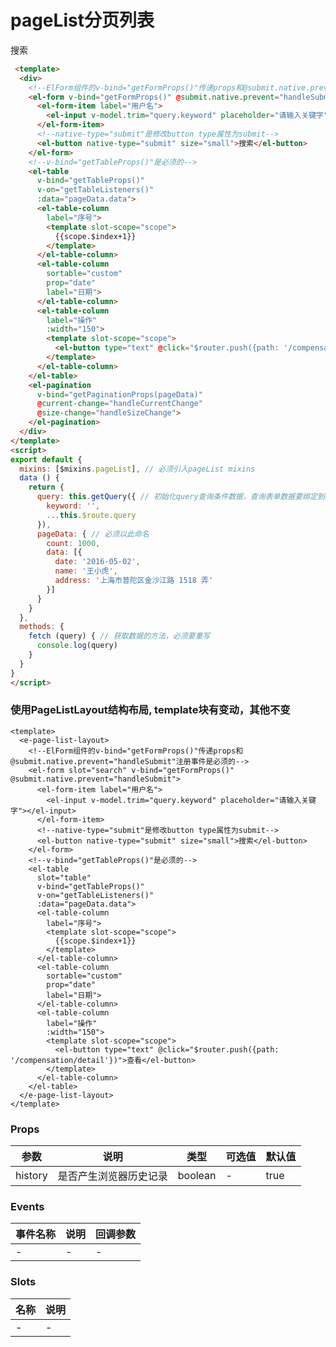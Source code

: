 # pageList分页列表
<div>
  <!--ElForm组件的v-bind="getFormProps()"传递props和@submit.native.prevent="handleSubmit"注册事件是必须的-->
  <el-form v-bind="getFormProps()" @submit.native.prevent="handleSubmit">
    <el-form-item label="用户名">
      <el-input v-model.trim="query.keyword" placeholder="请输入关键字"></el-input>
    </el-form-item>
    <!--native-type="submit"是修改button type属性为submit-->
    <el-button native-type="submit" size="small">搜索</el-button>
  </el-form>
  <!--v-bind="getTableProps()"是必须的-->
  <el-table
    v-bind="getTableProps()"
    v-on="getTableListeners()"
    :data="pageData.data">
    <el-table-column
      label="序号">
      <template slot-scope="scope">
        {{scope.$index+1}}
      </template>
    </el-table-column>
    <el-table-column
      sortable="custom"
      prop="date"
      label="日期">
    </el-table-column>
    <el-table-column
      label="操作"
      :width="150">
      <template slot-scope="scope">
        <el-button type="text" @click="$router.push({path: '/compensation/detail'})">查看</el-button>
      </template>
    </el-table-column>
  </el-table>
  <el-pagination
    v-bind="getPaginationProps(pageData)"
    @current-change="handleCurrentChange"
    @size-change="handleSizeChange">
  </el-pagination>
</div>

```html
 <template>
  <div>
    <!--ElForm组件的v-bind="getFormProps()"传递props和@submit.native.prevent="handleSubmit"注册事件是必须的-->
    <el-form v-bind="getFormProps()" @submit.native.prevent="handleSubmit">
      <el-form-item label="用户名">
        <el-input v-model.trim="query.keyword" placeholder="请输入关键字"></el-input>
      </el-form-item>
      <!--native-type="submit"是修改button type属性为submit-->
      <el-button native-type="submit" size="small">搜索</el-button>
    </el-form>
    <!--v-bind="getTableProps()"是必须的-->
    <el-table
      v-bind="getTableProps()"
      v-on="getTableListeners()"
      :data="pageData.data">
      <el-table-column
        label="序号">
        <template slot-scope="scope">
          {{scope.$index+1}}
        </template>
      </el-table-column>
      <el-table-column
        sortable="custom"
        prop="date"
        label="日期">
      </el-table-column>
      <el-table-column
        label="操作"
        :width="150">
        <template slot-scope="scope">
          <el-button type="text" @click="$router.push({path: '/compensation/detail'})">查看</el-button>
        </template>
      </el-table-column>
    </el-table>
    <el-pagination
      v-bind="getPaginationProps(pageData)"
      @current-change="handleCurrentChange"
      @size-change="handleSizeChange">
    </el-pagination>
  </div>
</template>
<script>
export default {
  mixins: [$mixins.pageList], // 必须引入pageList mixins
  data () {
    return {
      query: this.getQuery({ // 初始化query查询条件数据，查询表单数据要绑定到query对象
        keyword: '',
        ...this.$route.query
      }),
      pageData: { // 必须以此命名
        count: 1000,
        data: [{
          date: '2016-05-02',
          name: '王小虎',
          address: '上海市普陀区金沙江路 1518 弄'
        }]
      }
    }
  },
  methods: {
    fetch (query) { // 获取数据的方法，必须要重写
      console.log(query)
    }
  }
}
</script>
```
### 使用PageListLayout结构布局, template块有变动，其他不变
```
<template>
  <e-page-list-layout>
    <!--ElForm组件的v-bind="getFormProps()"传递props和@submit.native.prevent="handleSubmit"注册事件是必须的-->
    <el-form slot="search" v-bind="getFormProps()" @submit.native.prevent="handleSubmit">
      <el-form-item label="用户名">
        <el-input v-model.trim="query.keyword" placeholder="请输入关键字"></el-input>
      </el-form-item>
      <!--native-type="submit"是修改button type属性为submit-->
      <el-button native-type="submit" size="small">搜索</el-button>
    </el-form>
    <!--v-bind="getTableProps()"是必须的-->
    <el-table
      slot="table"
      v-bind="getTableProps()"
      v-on="getTableListeners()"
      :data="pageData.data">
      <el-table-column
        label="序号">
        <template slot-scope="scope">
          {{scope.$index+1}}
        </template>
      </el-table-column>
      <el-table-column
        sortable="custom"
        prop="date"
        label="日期">
      </el-table-column>
      <el-table-column
        label="操作"
        :width="150">
        <template slot-scope="scope">
          <el-button type="text" @click="$router.push({path: '/compensation/detail'})">查看</el-button>
        </template>
      </el-table-column>
    </el-table>
  </e-page-list-layout>
</template>
```
### Props
| 参数      | 说明    | 类型      | 可选值       | 默认值   |
|---------- |-------- |---------- |------------- |--------- |
| history     | 是否产生浏览器历史记录   | boolean  |   -       |    true    |

### Events
| 事件名称 | 说明 | 回调参数 |
|---------|--------|---------|
| - | - | - |

### Slots
| 名称 | 说明 | 
|---------|--------|
| - | - |
